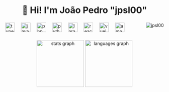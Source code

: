 <h1 align="center">👋 Hi! I'm João Pedro  "jpsl00"</h1>

###

<div align="left">
  <img src="https://cdn.jsdelivr.net/gh/devicons/devicon/icons/typescript/typescript-original.svg" height="30" alt="typescript logo"  />
  <img width="12" />
  <img src="https://cdn.jsdelivr.net/gh/devicons/devicon/icons/javascript/javascript-original.svg" height="30" alt="javascript logo"  />
  <img width="12" />
  <img src="https://cdn.jsdelivr.net/gh/devicons/devicon/icons/php/php-original.svg" height="30" alt="php logo"  />
  <img width="12" />
  <img src="https://cdn.jsdelivr.net/gh/devicons/devicon/icons/python/python-original.svg" height="30" alt="python logo"  />
  <img width="12" />
  <img src="https://cdn.jsdelivr.net/gh/devicons/devicon/icons/laravel/laravel-plain.svg" height="30" alt="laravel logo"  />
  <img width="12" />
  <img src="https://cdn.jsdelivr.net/gh/devicons/devicon/icons/react/react-original.svg" height="30" alt="react logo"  />
  <img width="12" />
  <img src="https://cdn.jsdelivr.net/gh/devicons/devicon/icons/vuejs/vuejs-original.svg" height="30" alt="vuejs logo"  />
  <img width="12" />
  <img src="https://cdn.jsdelivr.net/gh/devicons/devicon/icons/amazonwebservices/amazonwebservices-original.svg" height="30" alt="amazonwebservices logo"  />
  <img align="right" src="https://komarev.com/ghpvc/?username=jpsl00&label=Profile%20views&color=0e75b6&style=for-the-badge" alt="jpsl00" />
</div>

###

<!--START_SECTION:badges-->
<!--END_SECTION:badges-->

###

<div align="center">
  <img src="https://stats.jpsl.dev/api?username=jpsl00&hide_title=false&hide_rank=false&show_icons=true&disable_animations=false&theme=radical&locale=en&hide_border=false&count_private=true" height="150" alt="stats graph"  />
  <img src="https://stats.jpsl.dev/api/top-langs?username=jpsl00&locale=en&hide_title=false&layout=compact&card_width=320&langs_count=5&theme=radical&hide_border=false&count_private=true" height="150" alt="languages graph"  />
</div>

###
